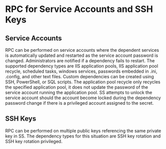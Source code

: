 [title]: # (RPC for Service Accounts and SSH Keys)
[tags]: # (RPC for Service Accounts and SSH Keys)
[priority]: # (150)

# RPC for Service Accounts and SSH Keys

## Service Accounts

RPC can be performed on service accounts where the dependent services is automatically updated and restarted as the service account password is changed. Administrators are notified if a dependency fails to restart. The supported dependency types are IIS application pools, IIS application pool recycle, scheduled tasks, windows services, passwords embedded in .ini, .config, and other text files. Custom dependencies can be created using SSH, PowerShell, or SQL scripts. The application pool recycle only recycles the specified application pool, it does not update the password of the service account running the application pool. SS attempts to unlock the service account should the account become locked during the dependency password change if there is a privileged account assigned to the secret.

## SSH Keys

RPC can be performed on multiple public keys referencing the same private key in SS. The dependency types for this situation are SSH key rotation and SSH key rotation privileged.
